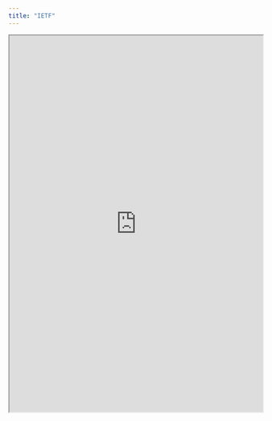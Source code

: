 ```yaml
---
title: "IETF"
---
```



<iframe height="750" width="100%" src="https://ewelton.github.io/ktest/wiki.html#IETF"></iframe>
